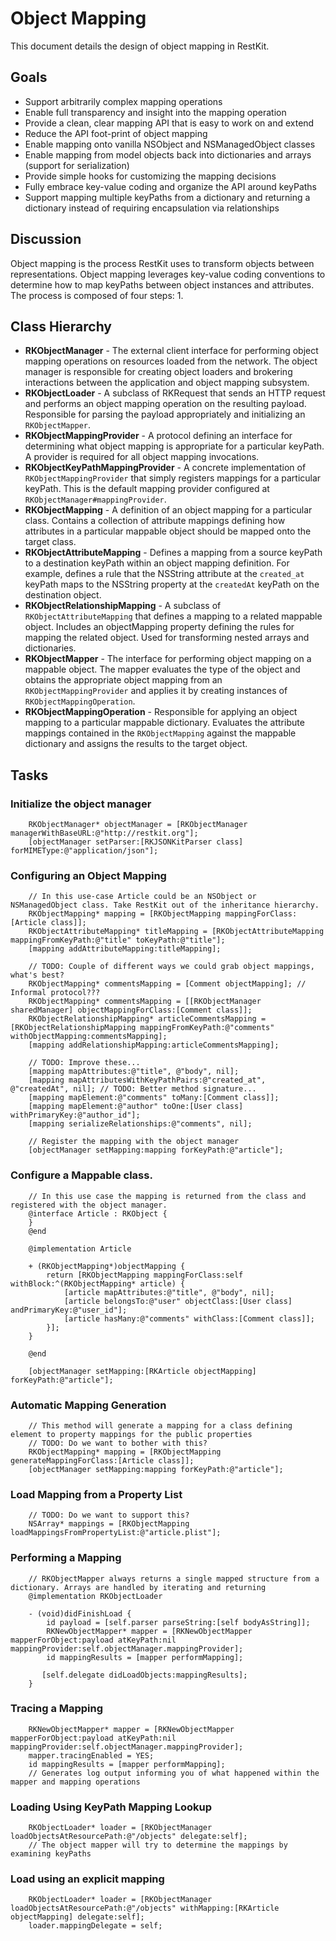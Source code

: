 # Object Mapping

This document details the design of object mapping in RestKit. 

## Goals
- Support arbitrarily complex mapping operations
- Enable full transparency and insight into the mapping operation
- Provide a clean, clear mapping API that is easy to work on and extend
- Reduce the API foot-print of object mapping
- Enable mapping onto vanilla NSObject and NSManagedObject classes
- Enable mapping from model objects back into dictionaries and arrays (support for serialization)
- Provide simple hooks for customizing the mapping decisions
- Fully embrace key-value coding and organize the API around keyPaths
- Support mapping multiple keyPaths from a dictionary and returning a dictionary instead of requiring encapsulation
via relationships

## Discussion

Object mapping is the process RestKit uses to transform objects between representations. Object mapping
leverages key-value coding conventions to determine how to map keyPaths between object instances and
attributes. The process is composed of four steps:
1. 

## Class Hierarchy
- **RKObjectManager** - The external client interface for performing object mapping operations on resources
loaded from the network. The object manager is responsible for creating object loaders and brokering interactions
between the application and object mapping subsystem.
- **RKObjectLoader** - A subclass of RKRequest that sends an HTTP request and performs an object mapping operation
on the resulting payload. Responsible for parsing the payload appropriately and initializing an `RKObjectMapper`.
- **RKObjectMappingProvider** - A protocol defining an interface for determining what object mapping is 
appropriate for a particular keyPath. A provider is required for all object mapping invocations.
- **RKObjectKeyPathMappingProvider** - A concrete implementation of `RKObjectMappingProvider` that simply registers
mappings for a particular keyPath. This is the default mapping provider configured at `RKObjectManager#mappingProvider`.
- **RKObjectMapping** - A definition of an object mapping for a particular class. Contains a collection of attribute mappings
defining how attributes in a particular mappable object should be mapped onto the target class.
- **RKObjectAttributeMapping** - Defines a mapping from a source keyPath to a destination keyPath within an object mapping
definition. For example, defines a rule that the NSString attribute at the `created_at` keyPath maps to the NSString property at 
the `createdAt` keyPath on the destination object.
- **RKObjectRelationshipMapping** - A subclass of `RKObjectAttributeMapping` that defines a mapping to a related mappable object.
Includes an objectMapping property defining the rules for mapping the related object. Used for transforming nested arrays and dictionaries.
- **RKObjectMapper** - The interface for performing object mapping on a mappable object. The mapper evaluates the type of the object
and obtains the appropriate object mapping from an `RKObjectMappingProvider` and applies it by creating instances of `RKObjectMappingOperation`.
- **RKObjectMappingOperation** - Responsible for applying an object mapping to a particular mappable dictionary. Evaluates the attribute mappings
contained in the `RKObjectMapping` against the mappable dictionary and assigns the results to the target object. 

## Tasks

### Initialize the object manager
```objc
    RKObjectManager* objectManager = [RKObjectManager managerWithBaseURL:@"http://restkit.org"];
    [objectManager setParser:[RKJSONKitParser class] forMIMEType:@"application/json"];
```

### Configuring an Object Mapping
```objc
    // In this use-case Article could be an NSObject or NSManagedObject class. Take RestKit out of the inheritance hierarchy.
    RKObjectMapping* mapping = [RKObjectMapping mappingForClass:[Article class]];
    RKObjectAttributeMapping* titleMapping = [RKObjectAttributeMapping mappingFromKeyPath:@"title" toKeyPath:@"title"];
    [mapping addAttributeMapping:titleMapping];
    
    // TODO: Couple of different ways we could grab object mappings, what's best?
    RKObjectMapping* commentsMapping = [Comment objectMapping]; // Informal protocol???
    RKObjectMapping* commentsMapping = [[RKObjectManager sharedManager] objectMappingForClass:[Comment class]];
    RKObjectRelationshipMapping* articleCommentsMapping = [RKObjectRelationshipMapping mappingFromKeyPath:@"comments" withObjectMapping:commentsMapping];
    [mapping addRelationshipMapping:articleCommentsMapping];
    
    // TODO: Improve these...
    [mapping mapAttributes:@"title", @"body", nil];
    [mapping mapAttributesWithKeyPathPairs:@"created_at", @"createdAt", nil]; // TODO: Better method signature...
    [mapping mapElement:@"comments" toMany:[Comment class]];
    [mapping mapElement:@"author" toOne:[User class] withPrimaryKey:@"author_id"];
    [mapping serializeRelationships:@"comments", nil];
    
    // Register the mapping with the object manager
    [objectManager setMapping:mapping forKeyPath:@"article"];
```

### Configure a Mappable class. 
```objc
    // In this use case the mapping is returned from the class and registered with the object manager.
    @interface Article : RKObject {        
    }
    @end
    
    @implementation Article
    
    + (RKObjectMapping*)objectMapping {
        return [RKObjectMapping mappingForClass:self withBlock:^(RKObjectMapping* article) {
            [article mapAttributes:@"title", @"body", nil];
            [article belongsTo:@"user" objectClass:[User class] andPrimaryKey:@"user_id"];
            [article hasMany:@"comments" withClass:[Comment class]];
        }];
    }
    
    @end
    
    [objectManager setMapping:[RKArticle objectMapping] forKeyPath:@"article"];
```

### Automatic Mapping Generation
```objc
    // This method will generate a mapping for a class defining element to property mappings for the public properties
    // TODO: Do we want to bother with this?
    RKObjectMapping* mapping = [RKObjectMapping generateMappingForClass:[Article class]];
    [objectManager setMapping:mapping forKeyPath:@"article"];
```

### Load Mapping from a Property List
```objc
    // TODO: Do we want to support this?
    NSArray* mappings = [RKObjectMapping loadMappingsFromPropertyList:@"article.plist"];
```

### Performing a Mapping
```objc
    // RKObjectMapper always returns a single mapped structure from a dictionary. Arrays are handled by iterating and returning 
    @implementation RKObjectLoader
    
    - (void)didFinishLoad {
        id payload = [self.parser parseString:[self bodyAsString]];
        RKNewObjectMapper* mapper = [RKNewObjectMapper mapperForObject:payload atKeyPath:nil mappingProvider:self.objectManager.mappingProvider];
        id mappingResults = [mapper performMapping];
            
       [self.delegate didLoadObjects:mappingResults];
    }
```

### Tracing a Mapping
```objc
    RKNewObjectMapper* mapper = [RKNewObjectMapper mapperForObject:payload atKeyPath:nil mappingProvider:self.objectManager.mappingProvider];
    mapper.tracingEnabled = YES;
    id mappingResults = [mapper performMapping];
    // Generates log output informing you of what happened within the mapper and mapping operations
```

### Loading Using KeyPath Mapping Lookup
```objc
    RKObjectLoader* loader = [RKObjectManager loadObjectsAtResourcePath:@"/objects" delegate:self];
    // The object mapper will try to determine the mappings by examining keyPaths
```

### Load using an explicit mapping
```objc
    RKObjectLoader* loader = [RKObjectManager loadObjectsAtResourcePath:@"/objects" withMapping:[RKArticle objectMapping] delegate:self];
    loader.mappingDelegate = self;
```
